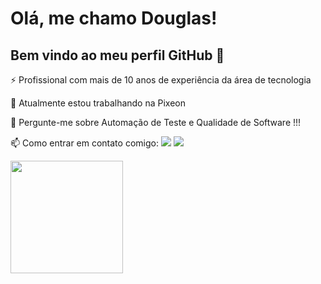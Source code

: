 # Olá, me chamo Douglas! 
## Bem vindo ao meu perfil GitHub 👋

⚡ Profissional com mais de 10 anos de experiência da área de tecnologia

🧡 Atualmente estou trabalhando na Pixeon

💬 Pergunte-me sobre Automação de Teste e Qualidade de Software !!!


📫 Como entrar em contato comigo:
<a href="https://www.linkedin.com/in/douglas-fabricio/ " target="_blank"><img src="https://img.shields.io/badge/-LinkedIn-%230077B5?style=for-the-badge&logo=linkedin&logoColor=white" target="_blank"></a>   <a href="https://www.instagram.com/douglasfabricio1/?hl=pt-br" target="_blank"><img src="https://img.shields.io/badge/-Instagram-%23E4405F?style=for-the-badge&logo=instagram&logoColor=white" target="_blank"></a>
<div>
<a href="https://github.com/douglasfabricio">
<img height="180em" src="https://github-readme-stats.vercel.app/api?username=douglasfabricio&show_icons=true&theme=dracula&include_all_commits=true&count_private=true"/>
</div>
